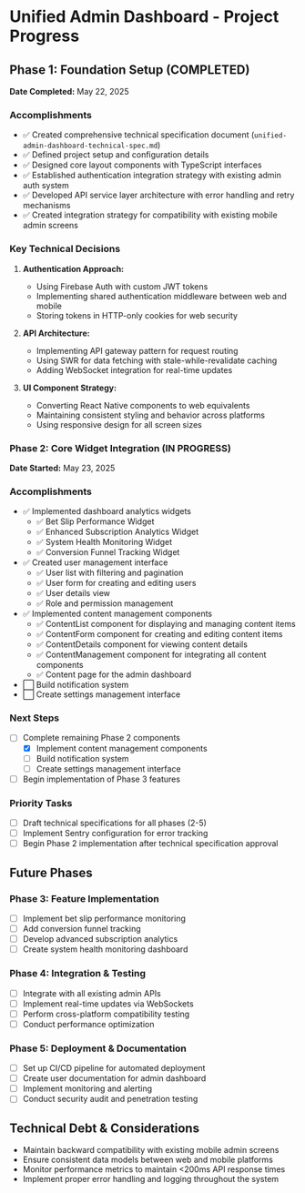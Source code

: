 # Unified Admin Dashboard - Project Progress

## Phase 1: Foundation Setup (COMPLETED)

**Date Completed:** May 22, 2025

### Accomplishments

- ✅ Created comprehensive technical specification document (`unified-admin-dashboard-technical-spec.md`)
- ✅ Defined project setup and configuration details
- ✅ Designed core layout components with TypeScript interfaces
- ✅ Established authentication integration strategy with existing admin auth system
- ✅ Developed API service layer architecture with error handling and retry mechanisms
- ✅ Created integration strategy for compatibility with existing mobile admin screens

### Key Technical Decisions

1. **Authentication Approach:**

   - Using Firebase Auth with custom JWT tokens
   - Implementing shared authentication middleware between web and mobile
   - Storing tokens in HTTP-only cookies for web security

2. **API Architecture:**

   - Implementing API gateway pattern for request routing
   - Using SWR for data fetching with stale-while-revalidate caching
   - Adding WebSocket integration for real-time updates

3. **UI Component Strategy:**
   - Converting React Native components to web equivalents
   - Maintaining consistent styling and behavior across platforms
   - Using responsive design for all screen sizes

### Phase 2: Core Widget Integration (IN PROGRESS)

**Date Started:** May 23, 2025

### Accomplishments

- ✅ Implemented dashboard analytics widgets
  - ✅ Bet Slip Performance Widget
  - ✅ Enhanced Subscription Analytics Widget
  - ✅ System Health Monitoring Widget
  - ✅ Conversion Funnel Tracking Widget
- ✅ Created user management interface
  - ✅ User list with filtering and pagination
  - ✅ User form for creating and editing users
  - ✅ User details view
  - ✅ Role and permission management
- ✅ Implemented content management components
  - ✅ ContentList component for displaying and managing content items
  - ✅ ContentForm component for creating and editing content items
  - ✅ ContentDetails component for viewing content details
  - ✅ ContentManagement component for integrating all content components
  - ✅ Content page for the admin dashboard
- ⬜ Build notification system
- ⬜ Create settings management interface

### Next Steps

- [ ] Complete remaining Phase 2 components
  - [x] Implement content management components
  - [ ] Build notification system
  - [ ] Create settings management interface
- [ ] Begin implementation of Phase 3 features

### Priority Tasks

- [ ] Draft technical specifications for all phases (2-5)
- [ ] Implement Sentry configuration for error tracking
- [ ] Begin Phase 2 implementation after technical specification approval

## Future Phases

### Phase 3: Feature Implementation

- [ ] Implement bet slip performance monitoring
- [ ] Add conversion funnel tracking
- [ ] Develop advanced subscription analytics
- [ ] Create system health monitoring dashboard

### Phase 4: Integration & Testing

- [ ] Integrate with all existing admin APIs
- [ ] Implement real-time updates via WebSockets
- [ ] Perform cross-platform compatibility testing
- [ ] Conduct performance optimization

### Phase 5: Deployment & Documentation

- [ ] Set up CI/CD pipeline for automated deployment
- [ ] Create user documentation for admin dashboard
- [ ] Implement monitoring and alerting
- [ ] Conduct security audit and penetration testing

## Technical Debt & Considerations

- Maintain backward compatibility with existing mobile admin screens
- Ensure consistent data models between web and mobile platforms
- Monitor performance metrics to maintain <200ms API response times
- Implement proper error handling and logging throughout the system
